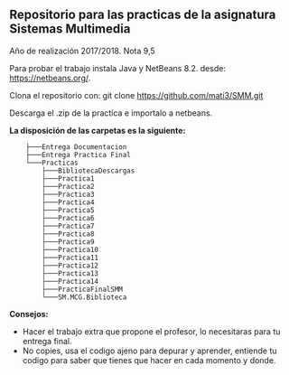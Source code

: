 
## Repositorio para las practicas de la asignatura Sistemas Multimedia

Año de realización 2017/2018. Nota 9,5

Para probar el trabajo instala Java y NetBeans 8.2. desde: https://netbeans.org/. 

Clona el repositorio con: git clone https://github.com/mati3/SMM.git

Descarga el .zip de la practica e importalo a netbeans.

**La disposición de las carpetas es la siguiente:**


		├───Entrega Documentacion
		├───Entrega Practica Final
		└───Practicas
			├───BibliotecaDescargas
			├───Practica1
			├───Practica2
			├───Practica3
			├───Practica4
			├───Practica5
			├───Practica6
			├───Practica7
			├───Practica8
			├───Practica9
			├───Practica10
			├───Practica11
			├───Practica12
			├───Practica13
			├───Practica14
			├───PracticaFinalSMM
			└───SM.MCG.Biblioteca



**Consejos:**

 - Hacer el trabajo extra que propone el profesor, lo necesitaras para tu entrega final.
 - No copies, usa el codigo ajeno para depurar y aprender, entiende tu codigo para saber que tienes que hacer en cada momento y donde.






























